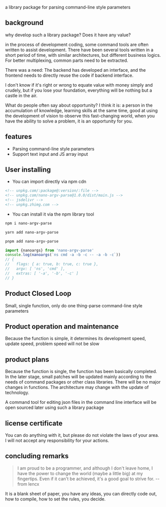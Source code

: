 a library package for parsing command-line style parameters

## background

why develop such a library package? Does it have any value?

in the process of development coding, some command tools are often written to assist development. There have been several tools written in a short period of time, with similar architectures, but different business logics. For better multiplexing, common parts need to be extracted.

There was a need: The backend has developed an interface, and the frontend needs to directly reuse the code if backend interface.

I don't know if it's right or wrong to equate value with money simply and crudely, but if you lose your foundation, everything will be nothing but a castle in the air.


What do people often say about opportunity? I think it is: a person in the accumulation of knowledge, learning skills at the same time, good at using the development of vision to observe this fast-changing world, when you have the ability to solve a problem, it is an opportunity for you.

## features

- Parsing command-line style parameters
- Support text input and JS array input

## User installing

- You can import directly via npm cdn
```html
<!-- unpkg.com/:package@:version/:file -->
<!-- unpkg.com/nano-argv-parse@1.0.0/dist/main.js -->
<!-- jsdelivr -->
<!-- unpkg.zhimg.com -->
```

- You can install it via the npm library tool
```bash
npm i nano-argv-parse
```

```bash
yarn add nano-argv-parse
```

```bash
pnpm add nano-argv-parse
```

```ts
import {nanoargs} from 'nano-argv-parse'
console.log(nanoargs(`ns cmd -a -b -c -- -a -b -c`))
// {
//   flags: { a: true, b: true, c: true },
//   argv: [ 'ns', 'cmd' ],
//   extras: [ '-a', '-b', '-c' ]
// }
```

## Product Closed Loop

Small, single function, only do one thing-parse command-line style parameters

## Product operation and maintenance

Because the function is simple, it determines its development speed, update speed, problem speed will not be slow

## product plans

Because the function is single, the function has been basically completed. In the later stage, small patches will be updated mainly according to the needs of command packages or other class libraries. There will be no major changes in functions. The architecture may change with the update of technology.


A command tool for editing json files in the command line interface will be open sourced later using such a library package

## license certificate

You can do anything with it, but please do not violate the laws of your area. I will not accept any responsibility for your actions.


## concluding remarks

> I am proud to be a programmer, and although I don't leave home, I have the power to change the world (maybe a little big) at my fingertips. Even if it can't be achieved, it's a good goal to strive for. -- from lencx

It is a blank sheet of paper, you have any ideas, you can directly code out, how to compile, how to set the rules, you decide.

